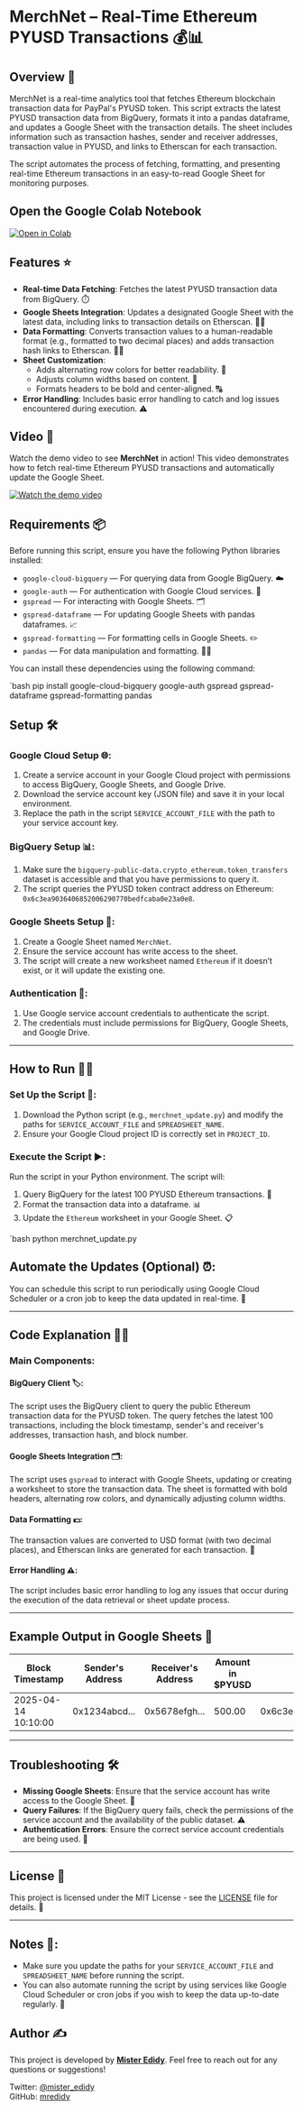 # MerchNet – Real-Time Ethereum PYUSD Transactions 💰📊

## Overview 🚀
MerchNet is a real-time analytics tool that fetches Ethereum blockchain transaction data for PayPal's PYUSD token. This script extracts the latest PYUSD transaction data from BigQuery, formats it into a pandas dataframe, and updates a Google Sheet with the transaction details. The sheet includes information such as transaction hashes, sender and receiver addresses, transaction value in PYUSD, and links to Etherscan for each transaction.

The script automates the process of fetching, formatting, and presenting real-time Ethereum transactions in an easy-to-read Google Sheet for monitoring purposes.

## Open the Google Colab Notebook
<a href="https://colab.research.google.com/drive/1CKE-FuQhqF0sVVYuhINxsn8MpLw7h4Tb?usp=sharing" target="_blank">
  <img src="https://img.shields.io/badge/Open-Colab-blue?style=for-the-badge&logo=googlecolab" alt="Open in Colab"/>
</a>

## Features ⭐
- **Real-time Data Fetching**: Fetches the latest PYUSD transaction data from BigQuery. ⏱️
- **Google Sheets Integration**: Updates a designated Google Sheet with the latest data, including links to transaction details on Etherscan. 📑🔗
- **Data Formatting**: Converts transaction values to a human-readable format (e.g., formatted to two decimal places) and adds transaction hash links to Etherscan. 🔢✨
- **Sheet Customization**:
  - Adds alternating row colors for better readability. 🌈
  - Adjusts column widths based on content. 📏
  - Formats headers to be bold and center-aligned. 🔠
- **Error Handling**: Includes basic error handling to catch and log issues encountered during execution. ⚠️


## Video 🎥
Watch the demo video to see **MerchNet** in action! This video demonstrates how to fetch real-time Ethereum PYUSD transactions and automatically update the Google Sheet.

[![Watch the demo video](https://img.youtube.com/vi/YOUR_VIDEO_ID/0.jpg)](https://www.youtube.com/watch?v=YOUR_VIDEO_ID)

## Requirements 📦
Before running this script, ensure you have the following Python libraries installed:

- `google-cloud-bigquery` — For querying data from Google BigQuery. ☁️
- `google-auth` — For authentication with Google Cloud services. 🔐
- `gspread` — For interacting with Google Sheets. 🗂️
- `gspread-dataframe` — For updating Google Sheets with pandas dataframes. 📈
- `gspread-formatting` — For formatting cells in Google Sheets. ✏️
- `pandas` — For data manipulation and formatting. 🧑‍💻

You can install these dependencies using the following command:

`bash
pip install google-cloud-bigquery google-auth gspread gspread-dataframe gspread-formatting pandas

## Setup 🛠️

### Google Cloud Setup 🌐:
1. Create a service account in your Google Cloud project with permissions to access BigQuery, Google Sheets, and Google Drive.
2. Download the service account key (JSON file) and save it in your local environment.
3. Replace the path in the script `SERVICE_ACCOUNT_FILE` with the path to your service account key.

### BigQuery Setup 📊:
1. Make sure the `bigquery-public-data.crypto_ethereum.token_transfers` dataset is accessible and that you have permissions to query it.
2. The script queries the PYUSD token contract address on Ethereum: `0x6c3ea9036406852006290770bedfcaba0e23a0e8`.

### Google Sheets Setup 📑:
1. Create a Google Sheet named `MerchNet`.
2. Ensure the service account has write access to the sheet.
3. The script will create a new worksheet named `Ethereum` if it doesn’t exist, or it will update the existing one.

### Authentication 🔑:
1. Use Google service account credentials to authenticate the script.
2. The credentials must include permissions for BigQuery, Google Sheets, and Google Drive.

---

## How to Run 🏃‍♂️

### Set Up the Script 📝:
1. Download the Python script (e.g., `merchnet_update.py`) and modify the paths for `SERVICE_ACCOUNT_FILE` and `SPREADSHEET_NAME`.
2. Ensure your Google Cloud project ID is correctly set in `PROJECT_ID`.

### Execute the Script ▶️:
Run the script in your Python environment. The script will:
1. Query BigQuery for the latest 100 PYUSD Ethereum transactions. 🧐
2. Format the transaction data into a dataframe. 📊
3. Update the `Ethereum` worksheet in your Google Sheet. 📋

`bash
python merchnet_update.py

## Automate the Updates (Optional) ⏰:
You can schedule this script to run periodically using Google Cloud Scheduler or a cron job to keep the data updated in real-time. 🔄

---

## Code Explanation 🧑‍💻

### Main Components:

#### BigQuery Client 🏷️:
The script uses the BigQuery client to query the public Ethereum transaction data for the PYUSD token. The query fetches the latest 100 transactions, including the block timestamp, sender's and receiver's addresses, transaction hash, and block number.

#### Google Sheets Integration 🗂️:
The script uses `gspread` to interact with Google Sheets, updating or creating a worksheet to store the transaction data. The sheet is formatted with bold headers, alternating row colors, and dynamically adjusting column widths.

#### Data Formatting 💵:
The transaction values are converted to USD format (with two decimal places), and Etherscan links are generated for each transaction. 🔗

#### Error Handling ⚠️:
The script includes basic error handling to log any issues that occur during the execution of the data retrieval or sheet update process.

---

## Example Output in Google Sheets 💼

| Block Timestamp     | Sender's Address                         | Receiver's Address                       | Amount in $PYUSD | Contract Address                            | Transaction Hash       | Block  | Etherscan Link                   |
|---------------------|------------------------------------------|------------------------------------------|------------------|---------------------------------------------|------------------------|--------|----------------------------------|
| 2025-04-14 10:10:00 | 0x1234abcd...                            | 0x5678efgh...                            | 500.00           | 0x6c3ea9036406852006290770bedfcaba0e23a0e8 | 0xabcdef1234567890...  | 123456 | [View Transaction](https://etherscan.io/tx/0xabcdef1234567890...) |

---

## Troubleshooting 🛠️

- **Missing Google Sheets**: Ensure that the service account has write access to the Google Sheet. 📝
- **Query Failures**: If the BigQuery query fails, check the permissions of the service account and the availability of the public dataset. ⚠️
- **Authentication Errors**: Ensure the correct service account credentials are being used. 🔐

---

## License 📄
This project is licensed under the MIT License - see the [LICENSE](LICENSE) file for details. 📝

---

## Notes 📝:
- Make sure you update the paths for your `SERVICE_ACCOUNT_FILE` and `SPREADSHEET_NAME` before running the script.
- You can also automate running the script by using services like Google Cloud Scheduler or cron jobs if you wish to keep the data up-to-date regularly. 🔄

## Author ✍️
This project is developed by **[Mister Edidy](https://twitter.com/mister_edidy)**. Feel free to reach out for any questions or suggestions!

Twitter: [@mister_edidy](https://twitter.com/mister_edidy)  
GitHub: [mredidy](https://github.com/mredidy)



